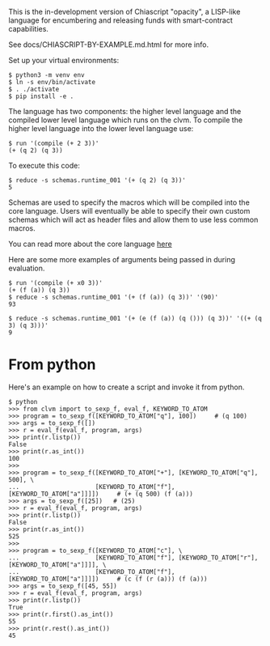 This is the in-development version of Chiascript "opacity", a LISP-like language for encumbering and releasing funds with smart-contract capabilities.

See docs/CHIASCRIPT-BY-EXAMPLE.md.html for more info.


Set up your virtual environments:

    $ python3 -m venv env
    $ ln -s env/bin/activate
    $ . ./activate
    $ pip install -e .

The language has two components: the higher level language and the compiled lower level language which runs on the clvm.
To compile the higher level language into the lower level language use:

    $ run '(compile (+ 2 3))'
    (+ (q 2) (q 3))

To execute this code:

    $ reduce -s schemas.runtime_001 '(+ (q 2) (q 3))'
    5

Schemas are used to specify the macros which will be compiled into the core language. Users will eventually be able to specify their own custom schemas which will act as header files and allow them to use less common macros.

You can read more about the core language [here](./docs/clvm.org)

Here are some more examples of arguments being passed in during evaluation.

    $ run '(compile (+ x0 3))'
    (+ (f (a)) (q 3))
    $ reduce -s schemas.runtime_001 '(+ (f (a)) (q 3))' '(90)'
    93

    $ reduce -s schemas.runtime_001 '(+ (e (f (a)) (q ())) (q 3))' '((+ (q 3) (q 3)))'
    9



From python
===========

Here's an example on how to create a script and invoke it from python.

    $ python
    >>> from clvm import to_sexp_f, eval_f, KEYWORD_TO_ATOM
    >>> program = to_sexp_f([KEYWORD_TO_ATOM["q"], 100])     # (q 100)
    >>> args = to_sexp_f([])
    >>> r = eval_f(eval_f, program, args)
    >>> print(r.listp())
    False
    >>> print(r.as_int())
    100
    >>>
    >>> program = to_sexp_f([KEYWORD_TO_ATOM["+"], [KEYWORD_TO_ATOM["q"], 500], \
    ...                     [KEYWORD_TO_ATOM["f"], [KEYWORD_TO_ATOM["a"]]]])     # (+ (q 500) (f (a)))
    >>> args = to_sexp_f([25])   # (25)
    >>> r = eval_f(eval_f, program, args)
    >>> print(r.listp())
    False
    >>> print(r.as_int())
    525
    >>>
    >>> program = to_sexp_f([KEYWORD_TO_ATOM["c"], \
    ...                     [KEYWORD_TO_ATOM["f"], [KEYWORD_TO_ATOM["r"], [KEYWORD_TO_ATOM["a"]]]], \
    ...                     [KEYWORD_TO_ATOM["f"], [KEYWORD_TO_ATOM["a"]]]])     # (c (f (r (a))) (f (a)))
    >>> args = to_sexp_f([45, 55])
    >>> r = eval_f(eval_f, program, args)
    >>> print(r.listp())
    True
    >>> print(r.first().as_int())
    55
    >>> print(r.rest().as_int())
    45
